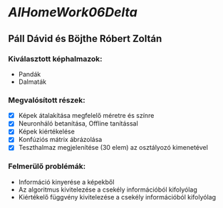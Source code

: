 # *AIHomeWork06Delta*
## Páll Dávid és Böjthe Róbert Zoltán

### Kiválasztott képhalmazok:
- Pandák
- Dalmaták

### Megvalósított részek:
- [x] Képek átalakítása megfelelő méretre és színre
- [x] Neuronháló betanítása, Offline tanítással
- [x] Képek kiértékelése
- [x] Konfúziós mátrix ábrázolása
- [x] Teszthalmaz megjelenítése (30 elem) az osztályozó kimenetével

### Felmerülő problémák:
- Információ kinyerése a képekből
- Az algoritmus kivitelezése a csekély információból kifolyólag
- Kiértékelő függvény kivitelezése a csekély információból kifolyólag
